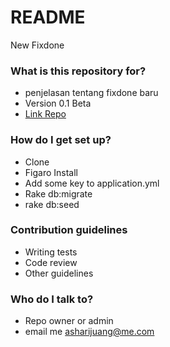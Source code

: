 # README #

New Fixdone 

### What is this repository for? ###

* penjelasan tentang fixdone baru
* Version 0.1 Beta
* [Link Repo](https://bitbucket.org/asharijuang/fixdone)

### How do I get set up? ###

* Clone
* Figaro Install
* Add some key to application.yml
* Rake db:migrate
* rake db:seed


### Contribution guidelines ###

* Writing tests
* Code review
* Other guidelines

### Who do I talk to? ###

* Repo owner or admin
* email me asharijuang@me.com